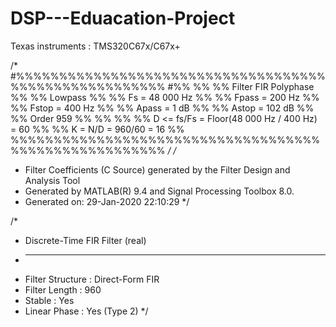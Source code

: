 # DSP---Eduacation-Project
Texas instruments : TMS320C67x/C67x+

/*
#%%%%%%%%%%%%%%%%%%%%%%%%%%%%%%%%%%%%%%%%%%%%%%%%%%%%%%
#%%                                                  %%
%%                  Filter FIR Polyphase            %%
%% Lowpass                                          %%
%% Fs = 48 000 Hz                                   %%
%% Fpass = 200 Hz                                   %%
%% Fstop = 400 Hz                                   %%
%% Apass = 1 dB                                     %%
%% Astop = 102 dB                                   %%
%% Order 959                                        %%
%%                                                  %%
%% D <= fs/Fs = Floor(48 000 Hz / 400 Hz) = 60      %%
%% K = N/D = 960/60 = 16                            %%
%%%%%%%%%%%%%%%%%%%%%%%%%%%%%%%%%%%%%%%%%%%%%%%%%%%%%%
*/
/*
 * Filter Coefficients (C Source) generated by the Filter Design and Analysis Tool
 * Generated by MATLAB(R) 9.4 and Signal Processing Toolbox 8.0.
 * Generated on: 29-Jan-2020 22:10:29
 */

/*
 * Discrete-Time FIR Filter (real)
 * -------------------------------
 * Filter Structure  : Direct-Form FIR
 * Filter Length     : 960
 * Stable            : Yes
 * Linear Phase      : Yes (Type 2)
 */
